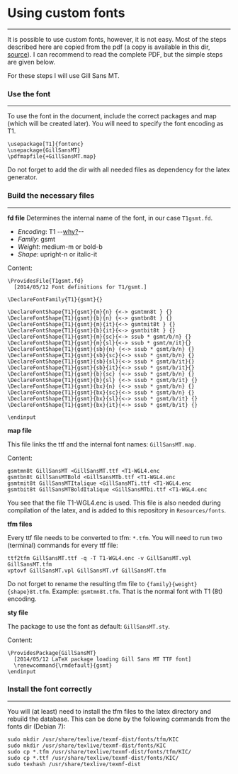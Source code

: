 # Using custom fonts
-------------------------------

It is possible to use custom fonts, however, it is not easy. Most of the steps described here are copied from the pdf (a copy is available in this dir, [source](http://c.caignaert.free.fr/Install-ttf-Font.pdf)). I can recommend to read the complete PDF, but the simple steps are given below.

For these steps I will use Gill Sans MT.

### Use the font
-------------------------------

To use the font in the document, include the correct packages and map (which will be created later). You will need to specify the font encoding as T1.

```
\usepackage[T1]{fontenc}
\usepackage{GillSansMT}
\pdfmapfile{+GillSansMT.map}
```

Do not forget to add the dir with all needed files as dependency for the latex generator. 

### Build the necessary files
-------------------------------

**fd file**
Determines the internal name of the font, in our case `T1gsmt.fd`. 

- *Encoding*: T1 --[why?]()--
- *Family*: gsmt
- *Weight*: medium-m or bold-b
- *Shape*: upright-n or italic-it

Content: 

```
\ProvidesFile{T1gsmt.fd}
  [2014/05/12 Font definitions for T1/gsmt.]

\DeclareFontFamily{T1}{gsmt}{}

\DeclareFontShape{T1}{gsmt}{m}{n} {<-> gsmtmn8t } {}
\DeclareFontShape{T1}{gsmt}{b}{n} {<-> gsmtbn8t } {}
\DeclareFontShape{T1}{gsmt}{m}{it}{<-> gsmtmit8t } {}
\DeclareFontShape{T1}{gsmt}{b}{it}{<-> gsmtbit8t } {}
\DeclareFontShape{T1}{gsmt}{m}{sc}{<-> ssub * gsmt/b/n} {}
\DeclareFontShape{T1}{gsmt}{m}{sl}{<-> ssub * gsmt/m/it}{}
\DeclareFontShape{T1}{gsmt}{sb}{n} {<-> ssub * gsmt/b/n} {}
\DeclareFontShape{T1}{gsmt}{sb}{sc}{<-> ssub * gsmt/b/n} {}
\DeclareFontShape{T1}{gsmt}{sb}{sl}{<-> ssub * gsmt/b/it}{}
\DeclareFontShape{T1}{gsmt}{sb}{it}{<-> ssub * gsmt/b/it}{}
\DeclareFontShape{T1}{gsmt}{b}{sc} {<-> ssub * gsmt/b/n} {}
\DeclareFontShape{T1}{gsmt}{b}{sl} {<-> ssub * gsmt/b/it} {}
\DeclareFontShape{T1}{gsmt}{bx}{n} {<-> ssub * gsmt/b/n} {}
\DeclareFontShape{T1}{gsmt}{bx}{sc}{<-> ssub * gsmt/b/n} {}
\DeclareFontShape{T1}{gsmt}{bx}{sl}{<-> ssub * gsmt/b/it} {}
\DeclareFontShape{T1}{gsmt}{bx}{it}{<-> ssub * gsmt/b/it} {}

\endinput
```

**map file**

This file links the ttf and the internal font names: `GillSansMT.map`.

Content: 

```
gsmtmn8t GillSansMT <GillSansMT.ttf <T1-WGL4.enc
gsmtbn8t GillSansMTBold <GillSansMTb.ttf <T1-WGL4.enc
gsmtmit8t GillSansMTItalique <GillSansMTi.ttf <T1-WGL4.enc
gsmtbit8t GillSansMTBoldItalique <GillSansMTbi.ttf <T1-WGL4.enc
```

You see that the file T1-WGL4.enc is used. This file is also needed during compilation of the latex, and is added to this repository in `Resources/fonts`.

**tfm files**

Every ttf file needs to be converted to tfm: `*.tfm`.
You will need to run two (terminal) commands for every ttf file:

```
ttf2tfm GillSansMT.ttf -q -T T1-WGL4.enc -v GillSansMT.vpl GillSansMT.tfm
vptovf GillSansMT.vpl GillSansMT.vf GillSansMT.tfm
```

Do not forget to rename the resulting tfm file to `{family}{weight}{shape}8t.tfm`. Example: `gsmtmn8t.tfm`. That is the normal font with T1 (8t) encoding. 


**sty file**

The package to use the font as default: `GillSansMT.sty`.

Content: 

```
\ProvidesPackage{GillSansMT}
  [2014/05/12 LaTeX package loading Gill Sans MT TTF font]
  \renewcommand{\rmdefault}{gsmt}
\endinput
```

### Install the font correctly
---------------------------

You will (at least) need to install the tfm files to the latex directory and rebuild the database. This can be done by the following commands from the fonts dir (Debian 7): 

```
sudo mkdir /usr/share/texlive/texmf-dist/fonts/tfm/KIC
sudo mkdir /usr/share/texlive/texmf-dist/fonts/KIC
sudo cp *.tfm /usr/share/texlive/texmf-dist/fonts/tfm/KIC/
sudo cp *.ttf /usr/share/texlive/texmf-dist/fonts/KIC/
sudo texhash /usr/share/texlive/texmf-dist
```
